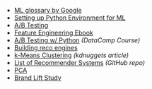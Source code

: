 - [ML glossary by Google](https://developers.google.com/machine-learning/glossary/)
- [Setting up Python Environment for ML](https://www.kdnuggets.com/2019/02/setup-python-environment-machine-learning.html)
- [A/B Testing](https://www.business-science.io/business/2019/03/11/ab-testing-machine-learning.html)
- [Feature Engineering Ebook](http://www.feat.engineering/index.html)
- [A/B Testing w/ Python](https://www.datacamp.com/courses/customer-analytics-ab-testing-in-python) _(DataCamp Course)_
- [Building reco engines](https://medium.com/@james_aka_yale/the-4-recommendation-engines-that-can-predict-your-movie-tastes-bbec857b8223)
- [k-Means Clustering](https://www.kdnuggets.com/2019/05/guide-k-means-clustering-algorithm.html) _(kdnuggets article)_
- [List of Recommender Systems](https://github.com/grahamjenson/list_of_recommender_systems) _(GitHub repo)_
- [PCA](https://medium.com/free-code-camp/an-overview-of-principal-component-analysis-6340e3bc4073)
- [Brand Lift Study](https://medium.com/operam-com/random-forest-and-ensemble-methods-for-youtube-brand-lift-forecasting-87d6a69fb983)



